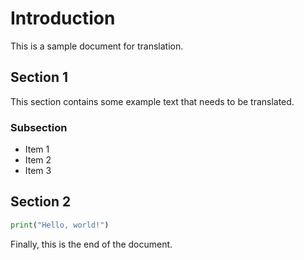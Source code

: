 # Introduction
This is a sample document for translation.

## Section 1
This section contains some example text that needs to be translated.

### Subsection
- Item 1
- Item 2
- Item 3

## Section 2
```python
print("Hello, world!")
```

Finally, this is the end of the document.